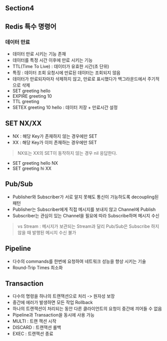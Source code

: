 ## Section4
## Redis 특수 명령어

### 데이터 만료
+ 데이터 만료 시키는 기능 존재
+ 데이터를 특정 시간 이후에 만료 시키는 기능
+ TTL(Time To Live) : 데이터가 유효한 시간(초 단위)
+ 특징 : 데이터 조회 요청시에 만료된 데이터는 조회되지 않음
+ 데이터가 만료되자마자 삭제하지 않고, 만료로 표시했다가 백그라운드에서 주기적으로 삭제
+ SET greeting hello
+ EXPIRE greeting 10
+ TTL greeting
+ SETEX greeting 10 hello : 데이터 저장 + 만료시간 설정

## SET NX/XX
+ NX : 해당 Key가 존재하지 않는 경우에만 SET
+ XX : 해당 Key가 이미 존재하는 경우에만 SET

> NX또는 XX의 SET이 동작하지 않는 경우 nil 응답한다.

+ SET greeting hello NX
+ SET greeting hi XX

## Pub/Sub
+ Publisher와 Subscriber가 서로 알지 못해도 통신이 가능하도록 decoupling된 패턴
+ Publisher는 Subscriber에게 직접 메시지를 보내지 않고 Channel에 Publish
+ Subscriber는 관심이 있는 Channel을 필요에 따라 Subscribe하며 메시지 수신
> vs Stream : 메시지가 보관되는 Stream과 달리 Pub/Sub은 Subscribe 하지 않을 때 발행된 메시지 수신 불가

## Pipeline
+ 다수의 commands를 한번에 요청하여 네트워크 성능을 향상 시키는 기술
+ Round-Trip Times 최소화

## Transaction
+ 다수의 명령을 하나의 트랜잭션으로 처리 -> 원자성 보장
+ 중간에 에러가 발생하면 모든 작업 Rollback
+ 하나의 트랜잭션이 처리되는 동안 다른 클라이언트의 요청이 중간에 끼어들 수 없음
+ Pipeline과 Transaction을 동시에 사용 가능
+ MULTI : 트랜 잭션 시작
+ DISCARD : 트랜잭션 롤백
+ EXEC : 트랜잭션 종료

